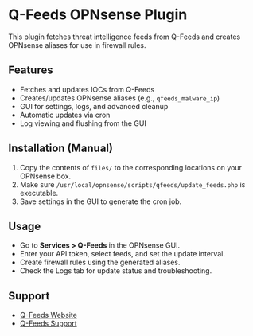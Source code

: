 # Q-Feeds OPNsense Plugin

This plugin fetches threat intelligence feeds from Q-Feeds and creates OPNsense aliases for use in firewall rules.

## Features

- Fetches and updates IOCs from Q-Feeds
- Creates/updates OPNsense aliases (e.g., `qfeeds_malware_ip`)
- GUI for settings, logs, and advanced cleanup
- Automatic updates via cron
- Log viewing and flushing from the GUI

## Installation (Manual)

1. Copy the contents of `files/` to the corresponding locations on your OPNsense box.
2. Make sure `/usr/local/opnsense/scripts/qfeeds/update_feeds.php` is executable.
3. Save settings in the GUI to generate the cron job.

## Usage

- Go to **Services > Q-Feeds** in the OPNsense GUI.
- Enter your API token, select feeds, and set the update interval.
- Create firewall rules using the generated aliases.
- Check the Logs tab for update status and troubleshooting.

## Support

- [Q-Feeds Website](https://qfeeds.com)
- [Q-Feeds Support](mailto:support@qfeeds.com) 